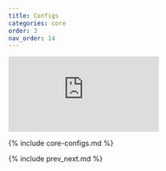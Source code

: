 ```yaml
---
title: Configs
categories: core
order: 3
nav_order: 14
---
```


<div class="video-box"><div class="video-container"><iframe src="https://www.youtube.com/embed/CfNvhs4JhCE" frameborder="0" allowfullscreen=""></iframe></div></div>

{% include core-configs.md %}

{% include prev_next.md %}
